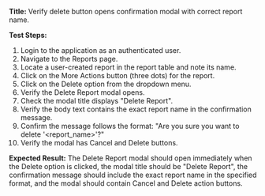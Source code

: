 **Title:** Verify delete button opens confirmation modal with correct report name.

**Test Steps:**
1. Login to the application as an authenticated user.
2. Navigate to the Reports page.
3. Locate a user-created report in the report table and note its name.
4. Click on the More Actions button (three dots) for the report.
5. Click on the Delete option from the dropdown menu.
6. Verify the Delete Report modal opens.
7. Check the modal title displays "Delete Report".
8. Verify the body text contains the exact report name in the confirmation message.
9. Confirm the message follows the format: "Are you sure you want to delete '<report_name>'?"
10. Verify the modal has Cancel and Delete buttons.

**Expected Result:**
The Delete Report modal should open immediately when the Delete option is clicked, the modal title should be "Delete Report", the confirmation message should include the exact report name in the specified format, and the modal should contain Cancel and Delete action buttons.